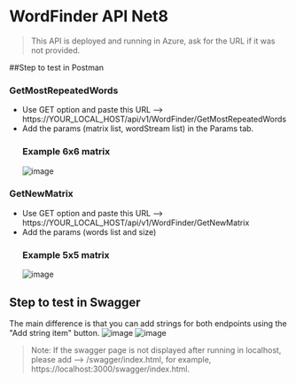 # WordFinder API Net8
> This API is deployed and running in Azure, ask for the URL if it was not provided.

##Step to test in Postman

### GetMostRepeatedWords
- Use GET option and paste this URL --> https://YOUR_LOCAL_HOST/api/v1/WordFinder/GetMostRepeatedWords
- Add the params (matrix list, wordStream list) in the Params tab.
  ### Example 6x6 matrix
  ![image](https://github.com/edyi13/WordFinderNet8/assets/44821520/38b07a70-ed37-4e6a-b273-9490c4b0d60a)

### GetNewMatrix
- Use GET option and paste this URL --> https://YOUR_LOCAL_HOST/api/v1/WordFinder/GetNewMatrix
- Add the params (words list and size)
  ### Example 5x5 matrix
  ![image](https://github.com/edyi13/WordFinderNet8/assets/44821520/94212078-4f54-455e-829d-f4fa2e6ab1b1)

## Step to test in Swagger
The main difference is that you can add strings for both endpoints using the "Add string item" button.
![image](https://github.com/edyi13/WordFinderNet8/assets/44821520/926bf516-fb94-4896-bd76-635dbbfeaba7)
![image](https://github.com/edyi13/WordFinderNet8/assets/44821520/1a07d57f-8e9e-40ff-9adf-88c9043570d5)



> Note: If the swagger page is not displayed after running in localhost, please add --> /swagger/index.html, for example, https://localhost:3000/swagger/index.html.
